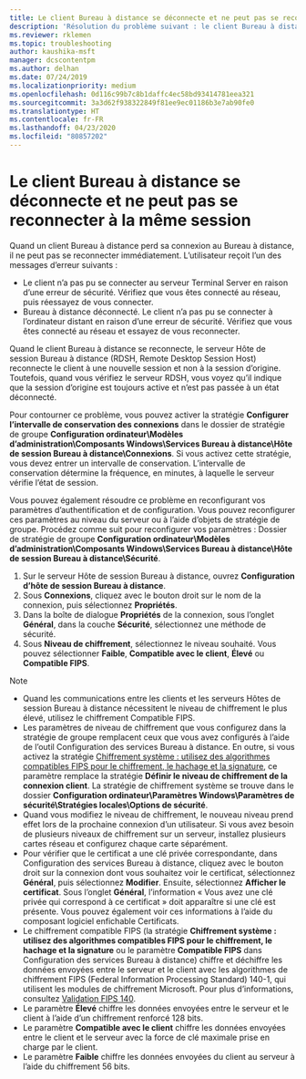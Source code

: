 ```yaml
---
title: Le client Bureau à distance se déconnecte et ne peut pas se reconnecter à la même session
description: 'Résolution du problème suivant : le client Bureau à distance se déconnecte et ne peut pas se reconnecter à la même session.'
ms.reviewer: rklemen
ms.topic: troubleshooting
author: kaushika-msft
manager: dcscontentpm
ms.author: delhan
ms.date: 07/24/2019
ms.localizationpriority: medium
ms.openlocfilehash: 0d116c99b7c8b1daffc4ec58bd93414781eea321
ms.sourcegitcommit: 3a3d62f938322849f81ee9ec01186b3e7ab90fe0
ms.translationtype: HT
ms.contentlocale: fr-FR
ms.lasthandoff: 04/23/2020
ms.locfileid: "80857202"
---
```

# <a name="remote-desktop-client-disconnects-and-cant-reconnect-to-the-same-session"></a>Le client Bureau à distance se déconnecte et ne peut pas se reconnecter à la même session

Quand un client Bureau à distance perd sa connexion au Bureau à distance, il ne peut pas se reconnecter immédiatement. L’utilisateur reçoit l’un des messages d’erreur suivants :

  - Le client n’a pas pu se connecter au serveur Terminal Server en raison d’une erreur de sécurité. Vérifiez que vous êtes connecté au réseau, puis réessayez de vous connecter.
  - Bureau à distance déconnecté. Le client n’a pas pu se connecter à l’ordinateur distant en raison d’une erreur de sécurité. Vérifiez que vous êtes connecté au réseau et essayez de vous reconnecter.

Quand le client Bureau à distance se reconnecte, le serveur Hôte de session Bureau à distance (RDSH, Remote Desktop Session Host) reconnecte le client à une nouvelle session et non à la session d’origine. Toutefois, quand vous vérifiez le serveur RDSH, vous voyez qu’il indique que la session d’origine est toujours active et n’est pas passée à un état déconnecté.

Pour contourner ce problème, vous pouvez activer la stratégie **Configurer l’intervalle de conservation des connexions** dans le dossier de stratégie de groupe **Configuration ordinateur\\Modèles d’administration\\Composants Windows\\Services Bureau à distance\\Hôte de session Bureau à distance\\Connexions**. Si vous activez cette stratégie, vous devez entrer un intervalle de conservation. L’intervalle de conservation détermine la fréquence, en minutes, à laquelle le serveur vérifie l’état de session.

Vous pouvez également résoudre ce problème en reconfigurant vos paramètres d’authentification et de configuration. Vous pouvez reconfigurer ces paramètres au niveau du serveur ou à l’aide d’objets de stratégie de groupe. Procédez comme suit pour reconfigurer vos paramètres : Dossier de stratégie de groupe **Configuration ordinateur\\Modèles d’administration\\Composants Windows\\Services Bureau à distance\\Hôte de session Bureau à distance\\Sécurité**.

1. Sur le serveur Hôte de session Bureau à distance, ouvrez **Configuration d’hôte de session Bureau à distance**.
2. Sous **Connexions**, cliquez avec le bouton droit sur le nom de la connexion, puis sélectionnez **Propriétés**.
3. Dans la boîte de dialogue **Propriétés** de la connexion, sous l’onglet **Général**, dans la couche **Sécurité**, sélectionnez une méthode de sécurité.
4. Sous **Niveau de chiffrement**, sélectionnez le niveau souhaité. Vous pouvez sélectionner **Faible**, **Compatible avec le client**, **Élevé** ou **Compatible FIPS**.

> [!NOTE]  
>  - Quand les communications entre les clients et les serveurs Hôtes de session Bureau à distance nécessitent le niveau de chiffrement le plus élevé, utilisez le chiffrement Compatible FIPS.
>  - Les paramètres de niveau de chiffrement que vous configurez dans la stratégie de groupe remplacent ceux que vous avez configurés à l’aide de l’outil Configuration des services Bureau à distance. En outre, si vous activez la stratégie [Chiffrement système : utilisez des algorithmes compatibles FIPS pour le chiffrement, le hachage et la signature](https://docs.microsoft.com/windows/security/threat-protection/security-policy-settings/system-cryptography-use-fips-compliant-algorithms-for-encryption-hashing-and-signing), ce paramètre remplace la stratégie **Définir le niveau de chiffrement de la connexion client**. La stratégie de chiffrement système se trouve dans le dossier **Configuration ordinateur\\Paramètres Windows\\Paramètres de sécurité\\Stratégies locales\\Options de sécurité**.
>  - Quand vous modifiez le niveau de chiffrement, le nouveau niveau prend effet lors de la prochaine connexion d’un utilisateur. Si vous avez besoin de plusieurs niveaux de chiffrement sur un serveur, installez plusieurs cartes réseau et configurez chaque carte séparément.
>  - Pour vérifier que le certificat a une clé privée correspondante, dans Configuration des services Bureau à distance, cliquez avec le bouton droit sur la connexion dont vous souhaitez voir le certificat, sélectionnez **Général**, puis sélectionnez **Modifier**. Ensuite, sélectionnez **Afficher le certificat**. Sous l’onglet **Général**, l’information « Vous avez une clé privée qui correspond à ce certificat » doit apparaître si une clé est présente. Vous pouvez également voir ces informations à l’aide du composant logiciel enfichable Certificats.
>  - Le chiffrement compatible FIPS (la stratégie **Chiffrement système : utilisez des algorithmes compatibles FIPS pour le chiffrement, le hachage et la signature** ou le paramètre **Compatible FIPS** dans Configuration des services Bureau à distance) chiffre et déchiffre les données envoyées entre le serveur et le client avec les algorithmes de chiffrement FIPS (Federal Information Processing Standard) 140-1, qui utilisent les modules de chiffrement Microsoft. Pour plus d’informations, consultez [Validation FIPS 140](https://docs.microsoft.com/windows/security/threat-protection/fips-140-validation).
>  - Le paramètre **Élevé** chiffre les données envoyées entre le serveur et le client à l’aide d’un chiffrement renforcé 128 bits.
>  - Le paramètre **Compatible avec le client** chiffre les données envoyées entre le client et le serveur avec la force de clé maximale prise en charge par le client.
>  - Le paramètre **Faible** chiffre les données envoyées du client au serveur à l’aide du chiffrement 56 bits.
